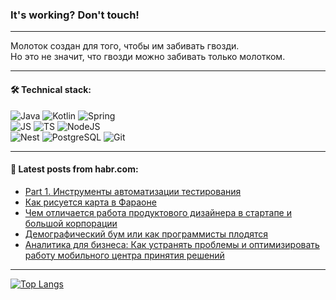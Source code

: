 ### It's working? Don't touch!

---
Молоток создан для того, чтобы им забивать гвозди. <br>
Но это не значит, что гвозди можно забивать только молотком.

---

#### 🛠️ Technical stack:

![Java](https://img.shields.io/badge/Java-informational?logo=Oracle&style=flat&logoColor=white&color=FF4500)
![Kotlin](https://img.shields.io/badge/Kotlin-informational?logo=Kotlin&style=flat&logoColor=white&color=774D97)
![Spring](https://img.shields.io/badge/SpringBoot-informational?logo=SpringBoot&style=flat&logoColor=white&color=6DB33F) <br>
![JS](https://img.shields.io/badge/JS-informational?logo=javaScript&style=flat&logoColor=black&color=F7Df1E)
![TS](https://img.shields.io/badge/TypeScript-informational?logo=typeScript&style=flat&logoColor=black&color=0667A8)
![NodeJS](https://img.shields.io/badge/NodeJS-informational?logo=node.js&style=flat&logoColor=white&color=70A760) <br>
![Nest](https://img.shields.io/badge/NestJS-informational?logo=NestJS&style=flat&logoColor=white&color=E0234E)
![PostgreSQL](https://img.shields.io/badge/PostgreSQL-informational?logo=PostgreSQL&style=flat&logoColor=white&color=DAA520)
![Git](https://img.shields.io/badge/Git-informational?logo=git&style=flat&logoColor=white&color=778899)

___

#### 💬 Latest posts from habr.com:

<!-- BLOG-POST-LIST:START -->
- [Part 1. Инструменты автоматизации тестирования](https://habr.com/ru/articles/768154/?utm_source=habrahabr&utm_medium=rss&utm_campaign=768154)
- [Как рисуется карта в Фараоне](https://habr.com/ru/articles/767892/?utm_source=habrahabr&utm_medium=rss&utm_campaign=767892)
- [Чем отличается работа продуктового дизайнера в стартапе и большой корпорации](https://habr.com/ru/articles/768176/?utm_source=habrahabr&utm_medium=rss&utm_campaign=768176)
- [Демографический бум или как программисты плодятся](https://habr.com/ru/articles/768164/?utm_source=habrahabr&utm_medium=rss&utm_campaign=768164)
- [Аналитика для бизнеса: Как устранять проблемы и оптимизировать работу мобильного центра принятия решений](https://habr.com/ru/articles/768146/?utm_source=habrahabr&utm_medium=rss&utm_campaign=768146)
<!-- BLOG-POST-LIST:END -->

---
[![Top Langs](https://github-readme-stats-git-master-advtsetting-gmailcom.vercel.app/api/top-langs/?username=zloylis&langs_count=10&hide_title=false&title_color=e6edf3&size_weight=0.5&count_weight=0.5&layout=compact&hide_border=true&theme=dracula)](https://github.com/zloylis)

<!-- ![GitHub stats](https://github-readme-stats-git-master-advtsetting-gmailcom.vercel.app/api?username=zloylis&show_icons=true&hide_border=true&theme=dracula&hide_title=true&include_all_commits=true&count_private=true&hide=contribs&hide_rank=true) -->
